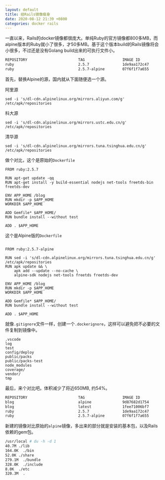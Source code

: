 ```yaml
---
layout: default
title: 给Rails镜像瘦身
date: 2020-08-12 21:39 +0800
categories: docker rails
---
```

一直以来，Rails的docker镜像都很庞大。单纯Ruby的官方镜像都800多MB，而alpine版本的Ruby就小了很多，才50多MB。基于这个版本build的Rails镜像将会小很多，不过还是没有Golang build出来的可执行文件小。

```bash
REPOSITORY                       TAG                 IMAGE ID            CREATED             SIZE
ruby                             2.5.7               1de9aa172c47        4 months ago        843MB
ruby                             2.5.7-alpine        07f6f1f7a655        4 months ago        52.8MB
```

首先，替换Alpine的源，国内就从下面随便选一个源。

阿里源

```docker
sed -i 's/dl-cdn.alpinelinux.org/mirrors.aliyun.com/g' /etc/apk/repositories
```

科大源

```docker
sed -i 's/dl-cdn.alpinelinux.org/mirrors.ustc.edu.cn/g' /etc/apk/repositories
```

清华源

```docker
sed -i 's/dl-cdn.alpinelinux.org/mirrors.tuna.tsinghua.edu.cn/g' /etc/apk/repositories
```

做个对比，这个是原始的`Dockerfile`

```docker
FROM ruby:2.5.7

RUN apt-get update -qq
RUN apt-get install -y build-essential nodejs net-tools freetds-bin freetds-dev

ENV APP_HOME /blog
RUN mkdir -p $APP_HOME
WORKDIR $APP_HOME

ADD Gemfile* $APP_HOME/
RUN bundle install --without test

ADD . $APP_HOME
```

这个是Alpine版的`Dockerfile`

```docker

FROM ruby:2.5.7-alpine

RUN sed -i 's/dl-cdn.alpinelinux.org/mirrors.tuna.tsinghua.edu.cn/g' /etc/apk/repositories
RUN apk update && \
    apk add --update --no-cache \
    alpine-sdk nodejs net-tools freetds freetds-dev

ENV APP_HOME /blog
RUN mkdir -p $APP_HOME
WORKDIR $APP_HOME

ADD Gemfile* $APP_HOME/
RUN bundle install --without test

ADD . $APP_HOME
```

就像`.gitignore`文件一样，创建一个`.dockerignore`，这样可以避免把不必要的文件复制到镜像中。

```text
.vscode
log
test
config/deploy
public/packs
public/packs-test
node_modules
coverage/
vendor/
tmp
```

最后，来个对比吧。体积减少了将近650MB, 约54%。

```bash
REPOSITORY                       TAG                 IMAGE ID            CREATED             SIZE
blog                             alpine              9d87682d1754        2 hours ago         559MB
blog                             latest              1fee71006bf7        6 hours ago         1.18GB
ruby                             2.5.7               1de9aa172c47        4 months ago        843MB
ruby                             2.5.7-alpine        07f6f1f7a655        4 months ago        52.8MB
```

新建的镜像对比原始的`alpine`镜像，多出来的部分就是安装的基本包，以及Rails依赖的gem包。

```bash
/usr/local # du -h -d 1
40.7M ./lib
164.0K  ./bin
52.0K ./share
279.1M  ./bundle
328.0K  ./include
8.0K  ./etc
320.3M  .
```
